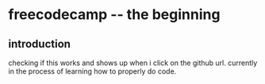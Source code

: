 <!DOCTYPE html>
# freecodecamp -- the beginning
<html>
  <h2>introduction</h2>
  <body>checking if this works and shows up when i click on the github url.
  currently in the process of learning how to properly do code.</body>
</html>
